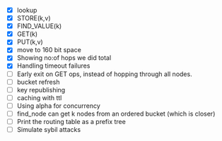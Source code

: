 - [x] lookup
- [x] STORE(k,v)
- [x] FIND_VALUE(k)
- [x] GET(k)
- [x] PUT(k,v)
- [x] move to 160 bit space
- [x] Showing no:of hops we did total
- [x] Handling timeout failures
- [ ] Early exit on GET ops, instead of hopping through all nodes.
- [ ] bucket refresh
- [ ] key republishing
- [ ] caching with ttl
- [ ] Using alpha for concurrency
- [ ] find_node can get k nodes from an ordered bucket (which is closer)
- [ ] Print the routing table as a prefix tree
- [ ] Simulate sybil attacks
